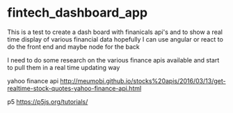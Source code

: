 # fintech_dashboard_app

This is a test to create a dash board with finanicals api's and to
show a real time display of various financial data
hopefully I can use angular or react to do the front end 
and maybe node for the back

I need to do some research on the various finance apis available
and start to pull them in a real time updating way


yahoo finance api
http://meumobi.github.io/stocks%20apis/2016/03/13/get-realtime-stock-quotes-yahoo-finance-api.html


p5 
https://p5js.org/tutorials/
